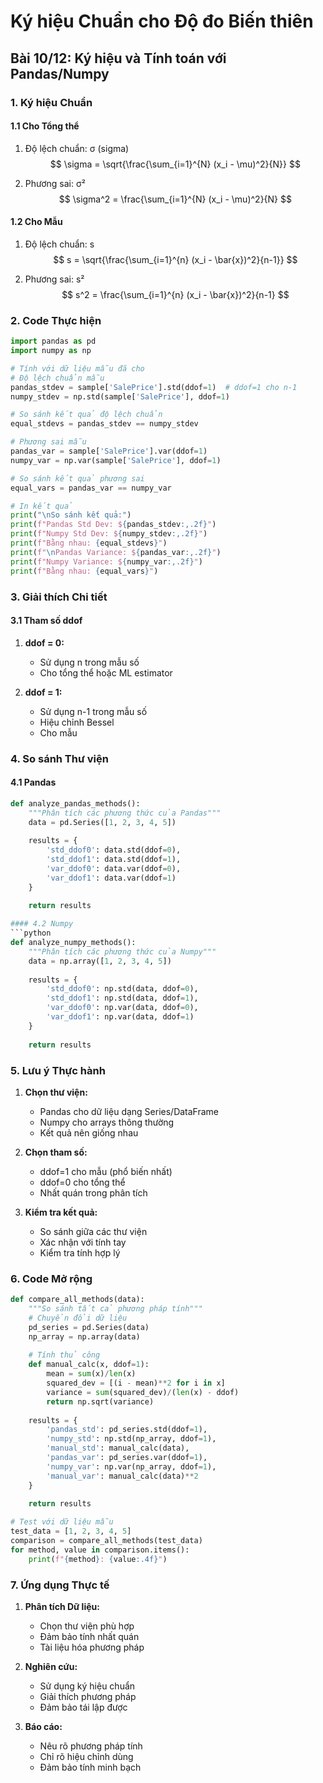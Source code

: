 # Ký hiệu Chuẩn cho Độ đo Biến thiên
## Bài 10/12: Ký hiệu và Tính toán với Pandas/Numpy

### 1. Ký hiệu Chuẩn

#### 1.1 Cho Tổng thể
1. Độ lệch chuẩn: σ (sigma)
   $$
   \sigma = \sqrt{\frac{\sum_{i=1}^{N} (x_i - \mu)^2}{N}}
   $$

2. Phương sai: σ² 
   $$
   \sigma^2 = \frac{\sum_{i=1}^{N} (x_i - \mu)^2}{N}
   $$

#### 1.2 Cho Mẫu
1. Độ lệch chuẩn: s
   $$
   s = \sqrt{\frac{\sum_{i=1}^{n} (x_i - \bar{x})^2}{n-1}}
   $$

2. Phương sai: s²
   $$
   s^2 = \frac{\sum_{i=1}^{n} (x_i - \bar{x})^2}{n-1}
   $$

### 2. Code Thực hiện

```python
import pandas as pd
import numpy as np

# Tính với dữ liệu mẫu đã cho
# Độ lệch chuẩn mẫu
pandas_stdev = sample['SalePrice'].std(ddof=1)  # ddof=1 cho n-1
numpy_stdev = np.std(sample['SalePrice'], ddof=1)

# So sánh kết quả độ lệch chuẩn
equal_stdevs = pandas_stdev == numpy_stdev

# Phương sai mẫu
pandas_var = sample['SalePrice'].var(ddof=1)
numpy_var = np.var(sample['SalePrice'], ddof=1)

# So sánh kết quả phương sai
equal_vars = pandas_var == numpy_var

# In kết quả
print("\nSo sánh kết quả:")
print(f"Pandas Std Dev: ${pandas_stdev:,.2f}")
print(f"Numpy Std Dev: ${numpy_stdev:,.2f}")
print(f"Bằng nhau: {equal_stdevs}")
print(f"\nPandas Variance: ${pandas_var:,.2f}")
print(f"Numpy Variance: ${numpy_var:,.2f}")
print(f"Bằng nhau: {equal_vars}")
```

### 3. Giải thích Chi tiết

#### 3.1 Tham số ddof
1. **ddof = 0:**
   - Sử dụng n trong mẫu số
   - Cho tổng thể hoặc ML estimator

2. **ddof = 1:**
   - Sử dụng n-1 trong mẫu số
   - Hiệu chỉnh Bessel
   - Cho mẫu

### 4. So sánh Thư viện

#### 4.1 Pandas
```python
def analyze_pandas_methods():
    """Phân tích các phương thức của Pandas"""
    data = pd.Series([1, 2, 3, 4, 5])
    
    results = {
        'std_ddof0': data.std(ddof=0),
        'std_ddof1': data.std(ddof=1),
        'var_ddof0': data.var(ddof=0),
        'var_ddof1': data.var(ddof=1)
    }
    
    return results

#### 4.2 Numpy
```python
def analyze_numpy_methods():
    """Phân tích các phương thức của Numpy"""
    data = np.array([1, 2, 3, 4, 5])
    
    results = {
        'std_ddof0': np.std(data, ddof=0),
        'std_ddof1': np.std(data, ddof=1),
        'var_ddof0': np.var(data, ddof=0),
        'var_ddof1': np.var(data, ddof=1)
    }
    
    return results
```

### 5. Lưu ý Thực hành

1. **Chọn thư viện:**
   - Pandas cho dữ liệu dạng Series/DataFrame
   - Numpy cho arrays thông thường
   - Kết quả nên giống nhau

2. **Chọn tham số:**
   - ddof=1 cho mẫu (phổ biến nhất)
   - ddof=0 cho tổng thể
   - Nhất quán trong phân tích

3. **Kiểm tra kết quả:**
   - So sánh giữa các thư viện
   - Xác nhận với tính tay
   - Kiểm tra tính hợp lý

### 6. Code Mở rộng

```python
def compare_all_methods(data):
    """So sánh tất cả phương pháp tính"""
    # Chuyển đổi dữ liệu
    pd_series = pd.Series(data)
    np_array = np.array(data)
    
    # Tính thủ công
    def manual_calc(x, ddof=1):
        mean = sum(x)/len(x)
        squared_dev = [(i - mean)**2 for i in x]
        variance = sum(squared_dev)/(len(x) - ddof)
        return np.sqrt(variance)
    
    results = {
        'pandas_std': pd_series.std(ddof=1),
        'numpy_std': np.std(np_array, ddof=1),
        'manual_std': manual_calc(data),
        'pandas_var': pd_series.var(ddof=1),
        'numpy_var': np.var(np_array, ddof=1),
        'manual_var': manual_calc(data)**2
    }
    
    return results

# Test với dữ liệu mẫu
test_data = [1, 2, 3, 4, 5]
comparison = compare_all_methods(test_data)
for method, value in comparison.items():
    print(f"{method}: {value:.4f}")
```

### 7. Ứng dụng Thực tế

1. **Phân tích Dữ liệu:**
   - Chọn thư viện phù hợp
   - Đảm bảo tính nhất quán
   - Tài liệu hóa phương pháp

2. **Nghiên cứu:**
   - Sử dụng ký hiệu chuẩn
   - Giải thích phương pháp
   - Đảm bảo tái lập được

3. **Báo cáo:**
   - Nêu rõ phương pháp tính
   - Chỉ rõ hiệu chỉnh dùng
   - Đảm bảo tính minh bạch